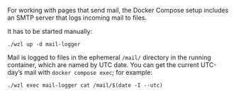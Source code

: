 For working with pages that send mail, the Docker Compose setup includes an SMTP server that logs incoming mail to files.

It has to be started manually:

```shell
./wzl up -d mail-logger
```

Mail is logged to files in the ephemeral `/mail/` directory in the running container, which are named by UTC date. You can get the current UTC-day’s mail with `docker compose exec`; for example:

```shell
./wzl exec mail-logger cat /mail/$(date -I --utc)
```
